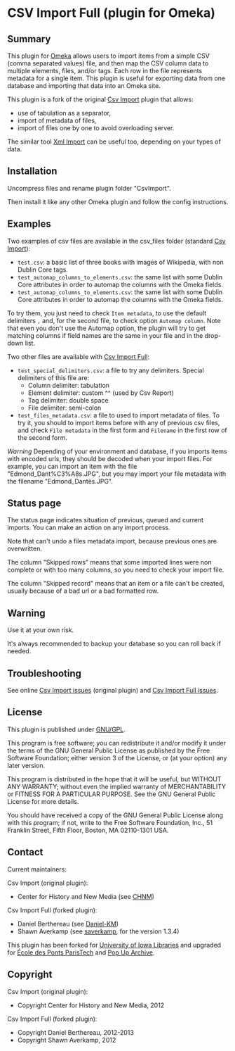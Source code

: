 CSV Import Full (plugin for Omeka)
==================================


Summary
-------

This plugin for [Omeka] allows users to import items from a simple CSV (comma
separated values) file, and then map the CSV column data to multiple elements,
files, and/or tags. Each row in the file represents metadata for a single item.
This plugin is useful for exporting data from one database and importing that
data into an Omeka site.

This plugin is a fork of the original [Csv Import] plugin that allows:

* use of tabulation as a separator,
* import of metadata of files,
* import of files one by one to avoid overloading server.

The similar tool [Xml Import] can be useful too, depending on your types of
data.


Installation
------------

Uncompress files and rename plugin folder "CsvImport".

Then install it like any other Omeka plugin and follow the config instructions.


Examples
--------

Two examples of csv files are available in the csv_files folder (standard [Csv Import]):

* `test.csv`: a basic list of three books with images of Wikipedia, with
non Dublin Core tags.
* `test_automap_columns_to_elements.csv`: the same list with some Dublin Core
attributes in order to automap the columns with the Omeka fields.
* `test_automap_columns_to_elements.csv`: the same list with some Dublin Core
attributes in order to automap the columns with the Omeka fields.

To try them, you just need to check `Item metadata`, to use the default
delimiters `,` and, for the second file, to check option `Automap column`. Note
that even you don't use the Automap option, the plugin will try to get matching
columns if field names are the same in your file and in the drop-down list.

Two other files are available with [Csv Import Full]:

* `test_special_delimiters.csv`: a file to try any delimiters. Special
delimiters of this file are:
    - Column delimiter: tabulation
    - Element delimiter: custom ^^ (used by Csv Report)
    - Tag delimiter: double space
    - File delimiter: semi-colon
* `test_files_metadata.csv`: a file to used to import metadata of files. To try
it, you should to import items before with any of previous csv files, and check
`File metadata` in the first form and `Filename` in the first row of the second
form.

_Warning_
Depending of your environment and database, if you imports items with encoded
urls, they should be decoded when your import files. For example, you can import
an item with the file "Edmond_Dant%C3%A8s.JPG", but you may import your file
metadata with the filename "Edmond_Dantès.JPG".


Status page
-----------

The status page indicates situation of previous, queued and current imports. You
can make an action on any import process.

Note that can't undo a files metadata import, because previous ones are
overwritten.

The column "Skipped rows" means that some imported lines were non complete or
with too many columns, so you need to check your import file.

The column "Skipped record" means that an item or a file can't be created,
usually because of a bad url or a bad formatted row.


Warning
-------

Use it at your own risk.

It's always recommended to backup your database so you can roll back if needed.


Troubleshooting
---------------

See online [Csv Import issues] (original plugin) and [Csv Import Full issues].


License
-------

This plugin is published under [GNU/GPL].

This program is free software; you can redistribute it and/or modify it under
the terms of the GNU General Public License as published by the Free Software
Foundation; either version 3 of the License, or (at your option) any later
version.

This program is distributed in the hope that it will be useful, but WITHOUT
ANY WARRANTY; without even the implied warranty of MERCHANTABILITY or FITNESS
FOR A PARTICULAR PURPOSE. See the GNU General Public License for more
details.

You should have received a copy of the GNU General Public License along with
this program; if not, write to the Free Software Foundation, Inc.,
51 Franklin Street, Fifth Floor, Boston, MA 02110-1301 USA.


Contact
-------

Current maintainers:

Csv Import (original plugin):

* Center for History and New Media (see [CHNM])

Csv Import Full (forked plugin):

* Daniel Berthereau (see [Daniel-KM])
* Shawn Averkamp (see [saverkamp], for the version 1.3.4)

This plugin has been forked for [University of Iowa Libraries] and upgraded for
[École des Ponts ParisTech] and [Pop Up Archive].


Copyright
---------

Csv Import (original plugin):

* Copyright Center for History and New Media, 2012

Csv Import Full (forked plugin):

* Copyright Daniel Berthereau, 2012-2013
* Copyright Shawn Averkamp, 2012


[Omeka]: https://omeka.org "Omeka.org"
[Csv Import]: https://github.com/omeka/plugin-CsvImport "Omeka plugin Csv Import"
[Csv Import Full]: https://github.com/Daniel-KM/CsvImport "GitHub Csv Import Full"
[Xml Import]: https://github.com/Daniel-KM/XmlImport "GitHub XmlImport"
[Csv Import issues]: https://github.com/omeka/plugin-CsvImport/Issues "GitHub Csv Import"
[Csv Import Full issues]: https://github.com/Daniel-KM/CsvImport/Issues "GitHub Csv Import Full"
[GNU/GPL]: https://www.gnu.org/licenses/gpl-3.0.html "GNU/GPL v3"
[CHNM]: https://github.com/omeka "Center for History and New Media"
[Daniel-KM]: https://github.com/Daniel-KM "Daniel Berthereau"
[saverkamp]: https://github.com/saverkamp "saverkamp"
[University of Iowa Libraries]: http://www.lib.uiowa.edu
[École des Ponts ParisTech]: http://bibliotheque.enpc.fr "École des Ponts ParisTech / ENPC"
[Pop Up Archive]: http://popuparchive.org/
